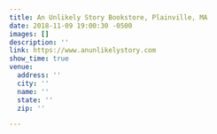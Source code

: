 ```yaml
---
title: An Unlikely Story Bookstore, Plainville, MA
date: 2018-11-09 19:00:30 -0500
images: []
description: ''
link: https://www.anunlikelystory.com
show_time: true
venue:
  address: ''
  city: ''
  name: ''
  state: ''
  zip: ''

---
```

